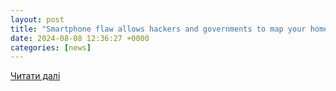 ```yaml
---
layout: post
title: "Smartphone flaw allows hackers and governments to map your home | New Scientist"
date: 2024-08-08 12:36:27 +0000
categories: [news]
---
```


[Читати далі](https://www.newscientist.com/article/2442011-smartphone-flaw-allows-hackers-and-governments-to-map-your-home/)
